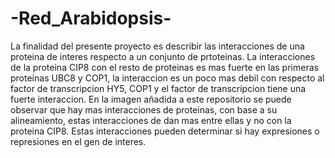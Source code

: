 # -Red_Arabidopsis-
La finalidad del presente proyecto es describir las interacciones de una proteina de interes respecto a un conjunto de prtoteinas.
La interacciones de la proteina CIP8 con el resto de proteinas es mas fuerte en las primeras proteinas UBC8 y COP1, la interaccion es un poco mas debil con respecto al factor de transcripcion HY5, COP1 y el factor de transcripcion tiene una fuerte interaccion.
En la imagen añadida a este repositorio se puede observar que hay mas interacciones de proteinas, con base a su alineamiento, estas interacciones de dan mas entre ellas y no con la proteina CIP8.
Estas interacciones pueden determinar si hay expresiones o represiones en el gen de interes.
